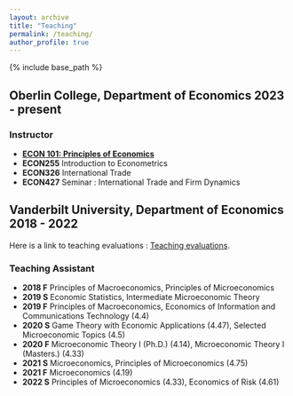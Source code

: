 ```yaml
---
layout: archive
title: "Teaching"
permalink: /teaching/
author_profile: true
---
```

{% include base_path %}

## Oberlin College, Department of Economics 2023 - present

### Instructor
* **[ECON 101: Principles of Economics](econ101/)** 
* **ECON255** Introduction to Econometrics
* **ECON326** International Trade
* **ECON427** Seminar : International Trade and Firm Dynamics

## Vanderbilt University, Department of Economics 2018 - 2022
Here is a link to teaching evaluations : [Teaching evaluations](teaching_evaluations.pdf).

### Teaching Assistant
* **2018 F** Principles of Macroeconomics, Principles of Microeconomics
* **2019 S** Economic Statistics, Intermediate Microeconomic Theory
* **2019 F** Principles of Macroeconomics, Economics of Information and Communications Technology (4.4)
* **2020 S** Game Theory with Economic Applications (4.47), Selected Microeconomic Topics (4.5)
* **2020 F** Microeconomic Theory I (Ph.D.) (4.14), Microeconomic Theory I (Masters.) (4.33)
* **2021 S** Microeconomics, Principles of Microeconomics (4.75)
* **2021 F** Microeconomics (4.19)
* **2022 S** Principles of Microeconomics (4.33), Economics of Risk (4.61)